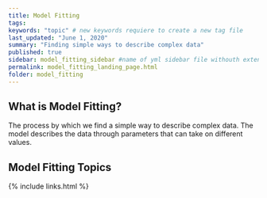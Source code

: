 ```yaml
---
title: Model Fitting
tags:
keywords: "topic" # new keywords requiere to create a new tag file
last_updated: "June 1, 2020"
summary: "Finding simple ways to describe complex data"
published: true
sidebar: model_fitting_sidebar #name of yml sidebar file withouth extension
permalink: model_fitting_landing_page.html
folder: model_fitting
---
```


## What is Model Fitting?

The process by which we find a simple way to describe complex data. The model describes the data through parameters that can take on different values.


## Model Fitting Topics



{% include links.html %}
